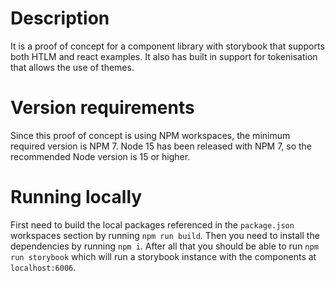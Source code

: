 # Description

It is a proof of concept for a component library with storybook that supports both HTLM and react examples. It also has built in support for tokenisation that allows the use of themes.

# Version requirements

Since this proof of concept is using NPM workspaces, the minimum required version is NPM 7.
Node 15 has been released with NPM 7, so the recommended Node version is 15 or higher.

# Running locally

First need to build the local packages referenced in the `package.json` workspaces section by running `npm run build`. Then you need to install the dependencies by running `npm i`. After all that you should be able to run `npm run storybook` which will run a storybook instance with the components at `localhost:6006`.
